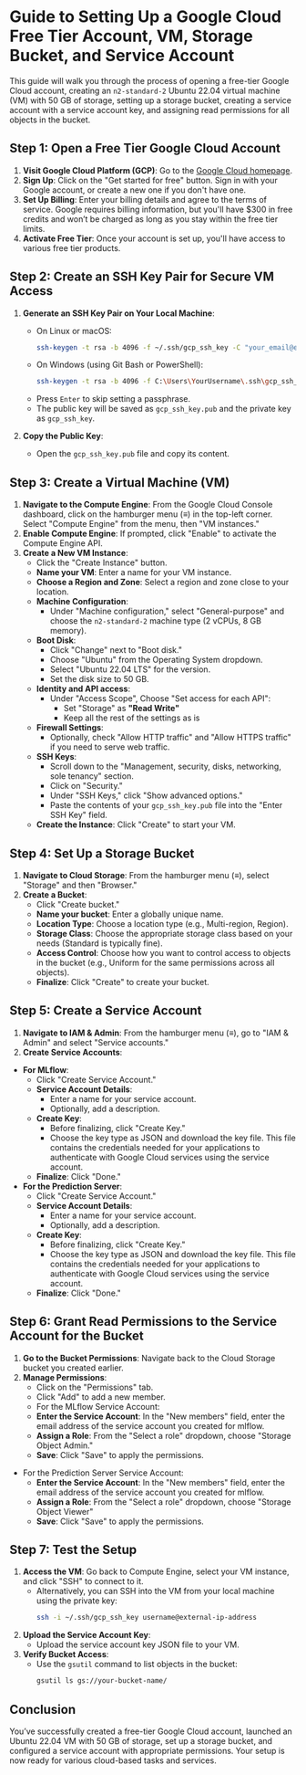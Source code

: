 # Guide to Setting Up a Google Cloud Free Tier Account, VM, Storage Bucket, and Service Account

This guide will walk you through the process of opening a free-tier Google Cloud account, creating an `n2-standard-2` Ubuntu 22.04 virtual machine (VM) with 50 GB of storage, setting up a storage bucket, creating a service account with a service account key, and assigning read permissions for all objects in the bucket.

## Step 1: Open a Free Tier Google Cloud Account

1. **Visit Google Cloud Platform (GCP)**: Go to the [Google Cloud homepage](https://cloud.google.com/).
2. **Sign Up**: Click on the "Get started for free" button. Sign in with your Google account, or create a new one if you don't have one.
3. **Set Up Billing**: Enter your billing details and agree to the terms of service. Google requires billing information, but you'll have $300 in free credits and won’t be charged as long as you stay within the free tier limits.
4. **Activate Free Tier**: Once your account is set up, you'll have access to various free tier products.

## Step 2: Create an SSH Key Pair for Secure VM Access

1. **Generate an SSH Key Pair on Your Local Machine**:
   - On Linux or macOS:
     ```bash
     ssh-keygen -t rsa -b 4096 -f ~/.ssh/gcp_ssh_key -C "your_email@example.com"
     ```
   - On Windows (using Git Bash or PowerShell):
     ```bash
     ssh-keygen -t rsa -b 4096 -f C:\Users\YourUsername\.ssh\gcp_ssh_key -C "your_email@example.com"
     ```
   - Press `Enter` to skip setting a passphrase.
   - The public key will be saved as `gcp_ssh_key.pub` and the private key as `gcp_ssh_key`.

2. **Copy the Public Key**:
   - Open the `gcp_ssh_key.pub` file and copy its content.

## Step 3: Create a Virtual Machine (VM)

1. **Navigate to the Compute Engine**: From the Google Cloud Console dashboard, click on the hamburger menu (≡) in the top-left corner. Select "Compute Engine" from the menu, then "VM instances."
2. **Enable Compute Engine**: If prompted, click "Enable" to activate the Compute Engine API.
3. **Create a New VM Instance**:
   - Click the "Create Instance" button.
   - **Name your VM**: Enter a name for your VM instance.
   - **Choose a Region and Zone**: Select a region and zone close to your location.
   - **Machine Configuration**:
     - Under "Machine configuration," select "General-purpose" and choose the `n2-standard-2` machine type (2 vCPUs, 8 GB memory).
   - **Boot Disk**:
     - Click "Change" next to "Boot disk."
     - Choose "Ubuntu" from the Operating System dropdown.
     - Select "Ubuntu 22.04 LTS" for the version.
     - Set the disk size to 50 GB.
   - **Identity and API access**:
        - Under "Access Scope", Choose "Set access for each API":
          - Set "Storage" as **"Read Write"**
          - Keep all the rest of the settings as is 
   - **Firewall Settings**:
     - Optionally, check "Allow HTTP traffic" and "Allow HTTPS traffic" if you need to serve web traffic.
   - **SSH Keys**:
     - Scroll down to the "Management, security, disks, networking, sole tenancy" section.
     - Click on "Security."
     - Under "SSH Keys," click "Show advanced options."
     - Paste the contents of your `gcp_ssh_key.pub` file into the "Enter SSH Key" field.
   - **Create the Instance**: Click "Create" to start your VM.

## Step 4: Set Up a Storage Bucket

1. **Navigate to Cloud Storage**: From the hamburger menu (≡), select "Storage" and then "Browser."
2. **Create a Bucket**:
   - Click "Create bucket."
   - **Name your bucket**: Enter a globally unique name.
   - **Location Type**: Choose a location type (e.g., Multi-region, Region).
   - **Storage Class**: Choose the appropriate storage class based on your needs (Standard is typically fine).
   - **Access Control**: Choose how you want to control access to objects in the bucket (e.g., Uniform for the same permissions across all objects).
   - **Finalize**: Click "Create" to create your bucket.

## Step 5: Create a Service Account

1. **Navigate to IAM & Admin**: From the hamburger menu (≡), go to "IAM & Admin" and select "Service accounts."
2. **Create Service Accounts**:
  - **For MLflow**:
    - Click "Create Service Account."
    - **Service Account Details**:
      - Enter a name for your service account.
      - Optionally, add a description.
    - **Create Key**:
      - Before finalizing, click "Create Key."
      - Choose the key type as JSON and download the key file. This file contains the credentials needed for your applications to authenticate with Google Cloud services using the service account.
    - **Finalize**: Click "Done."
  - **For the Prediction Server**:
    - Click "Create Service Account."
    - **Service Account Details**:
      - Enter a name for your service account.
      - Optionally, add a description.
    - **Create Key**:
      - Before finalizing, click "Create Key."
      - Choose the key type as JSON and download the key file. This file contains the credentials needed for your applications to authenticate with Google Cloud services using the service account.
    - **Finalize**: Click "Done."

## Step 6: Grant Read Permissions to the Service Account for the Bucket

1. **Go to the Bucket Permissions**: Navigate back to the Cloud Storage bucket you created earlier.
2. **Manage Permissions**:
   - Click on the "Permissions" tab.
   - Click "Add" to add a new member.
   - For the MLflow Service Account:
    - **Enter the Service Account**: In the "New members" field, enter the email address of the service account you created for mlflow.
    - **Assign a Role**: From the "Select a role" dropdown, choose "Storage Object Admin."
    - **Save**: Click "Save" to apply the permissions.
  - For the Prediction Server Service Account:
    - **Enter the Service Account**: In the "New members" field, enter the email address of the service account you created for mlflow.
    - **Assign a Role**: From the "Select a role" dropdown, choose "Storage Object Viewer"
    - **Save**: Click "Save" to apply the permissions.

## Step 7: Test the Setup

1. **Access the VM**: Go back to Compute Engine, select your VM instance, and click "SSH" to connect to it.
   - Alternatively, you can SSH into the VM from your local machine using the private key:
     ```bash
     ssh -i ~/.ssh/gcp_ssh_key username@external-ip-address
     ```
2. **Upload the Service Account Key**:
   - Upload the service account key JSON file to your VM.
3. **Verify Bucket Access**:
   - Use the `gsutil` command to list objects in the bucket:
     ```bash
     gsutil ls gs://your-bucket-name/
     ```

## Conclusion

You’ve successfully created a free-tier Google Cloud account, launched an Ubuntu 22.04 VM with 50 GB of storage, set up a storage bucket, and configured a service account with appropriate permissions. Your setup is now ready for various cloud-based tasks and services.
